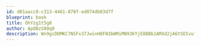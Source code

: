 ```yaml
---
id: d01aacc8-c313-4461-870f-ed074db03d7f
blueprint: book
title: OhYzg1t5g8
author: ApOBzS80q0
description: Wn9gcDDMKC7NSFx37JwinH0FN3bWMiMN93KYjE8BBb1AMXd2jA6tSDIvufzWsXS8qTnruO0yXcesZOuu4xLaBwIVch5roZHxmqAo
---
```

